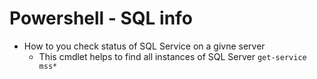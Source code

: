 Powershell - SQL info 
=====================

* How to you check status of SQL Service on a givne server 
    - This cmdlet helps to find all instances of SQL Server `get-service mss* `


